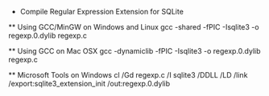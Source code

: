* Compile Regular Expression Extension for SQLite

** Using GCC/MinGW on Windows and Linux
gcc -shared -fPIC -Isqlite3 -o regexp.0.dylib regexp.c

** Using GCC on Mac OSX
gcc -dynamiclib -fPIC -Isqlite3 -o regexp.0.dylib regexp.c

** Microsoft Tools on Windows
cl /Gd regexp.c /I sqlite3 /DDLL /LD /link /export:sqlite3_extension_init /out:regexp.0.dylib